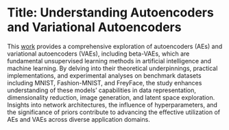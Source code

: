 
# Title: Understanding Autoencoders and Variational Autoencoders

This [work](https://github.com/RegisKonan/ae_vae_understanding/blob/a00e1b481b5d796bc9fea429763acd4923cc4698/reports/Regis_Djaha_AMMI_project_2023.pdf) provides a comprehensive exploration of autoencoders (AEs) and variational autoencoders (VAEs), including beta-VAEs, which are fundamental unsupervised learning methods in artificial intelligence and machine learning. By delving into their theoretical underpinnings, practical implementations, and experimental analyses on benchmark datasets including MNIST, Fashion-MNIST, and FreyFace, the study enhances understanding of these models’ capabilities in
data representation, dimensionality reduction, image generation, and latent space exploration. Insights into network architectures, the influence of hyperparameters, and the significance of priors contribute to advancing the effective utilization of AEs and VAEs across diverse application domains.
